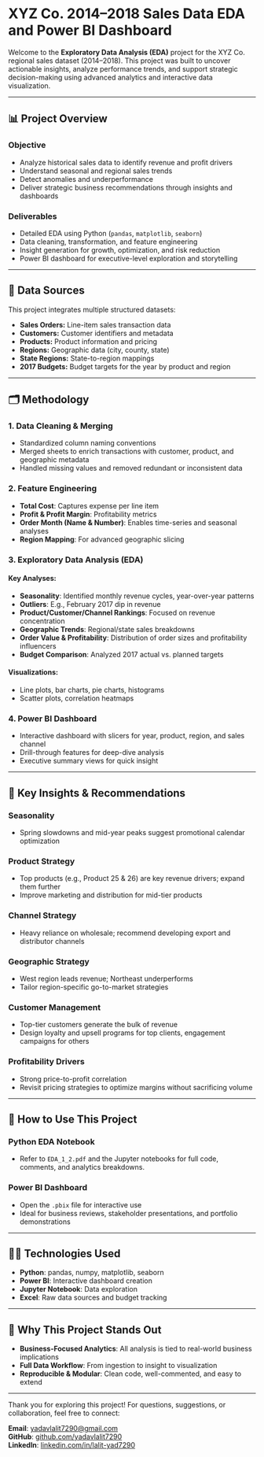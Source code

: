 # XYZ Co. 2014–2018 Sales Data EDA and Power BI Dashboard

Welcome to the **Exploratory Data Analysis (EDA)** project for the XYZ Co. regional sales dataset (2014–2018). This project was built to uncover actionable insights, analyze performance trends, and support strategic decision-making using advanced analytics and interactive data visualization.

---

## 📊 Project Overview

### Objective
- Analyze historical sales data to identify revenue and profit drivers
- Understand seasonal and regional sales trends
- Detect anomalies and underperformance
- Deliver strategic business recommendations through insights and dashboards

### Deliverables
- Detailed EDA using Python (`pandas`, `matplotlib`, `seaborn`)
- Data cleaning, transformation, and feature engineering
- Insight generation for growth, optimization, and risk reduction
- Power BI dashboard for executive-level exploration and storytelling

---

## 🧰 Data Sources
This project integrates multiple structured datasets:

- **Sales Orders:** Line-item sales transaction data
- **Customers:** Customer identifiers and metadata
- **Products:** Product information and pricing
- **Regions:** Geographic data (city, county, state)
- **State Regions:** State-to-region mappings
- **2017 Budgets:** Budget targets for the year by product and region

---

## 🗂️ Methodology

### 1. Data Cleaning & Merging
- Standardized column naming conventions
- Merged sheets to enrich transactions with customer, product, and geographic metadata
- Handled missing values and removed redundant or inconsistent data

### 2. Feature Engineering
- **Total Cost**: Captures expense per line item
- **Profit & Profit Margin**: Profitability metrics
- **Order Month (Name & Number)**: Enables time-series and seasonal analyses
- **Region Mapping**: For advanced geographic slicing

### 3. Exploratory Data Analysis (EDA)

#### Key Analyses:
- **Seasonality**: Identified monthly revenue cycles, year-over-year patterns
- **Outliers**: E.g., February 2017 dip in revenue
- **Product/Customer/Channel Rankings**: Focused on revenue concentration
- **Geographic Trends**: Regional/state sales breakdowns
- **Order Value & Profitability**: Distribution of order sizes and profitability influencers
- **Budget Comparison**: Analyzed 2017 actual vs. planned targets

#### Visualizations:
- Line plots, bar charts, pie charts, histograms
- Scatter plots, correlation heatmaps

### 4. Power BI Dashboard
- Interactive dashboard with slicers for year, product, region, and sales channel
- Drill-through features for deep-dive analysis
- Executive summary views for quick insight

---

## 🌟 Key Insights & Recommendations

### Seasonality
- Spring slowdowns and mid-year peaks suggest promotional calendar optimization

### Product Strategy
- Top products (e.g., Product 25 & 26) are key revenue drivers; expand them further
- Improve marketing and distribution for mid-tier products

### Channel Strategy
- Heavy reliance on wholesale; recommend developing export and distributor channels

### Geographic Strategy
- West region leads revenue; Northeast underperforms
- Tailor region-specific go-to-market strategies

### Customer Management
- Top-tier customers generate the bulk of revenue
- Design loyalty and upsell programs for top clients, engagement campaigns for others

### Profitability Drivers
- Strong price-to-profit correlation
- Revisit pricing strategies to optimize margins without sacrificing volume

---

## 🚀 How to Use This Project

### Python EDA Notebook
- Refer to `EDA_1_2.pdf` and the Jupyter notebooks for full code, comments, and analytics breakdowns.

### Power BI Dashboard
- Open the `.pbix` file for interactive use
- Ideal for business reviews, stakeholder presentations, and portfolio demonstrations

---

## 👨‍💻 Technologies Used
- **Python**: pandas, numpy, matplotlib, seaborn
- **Power BI**: Interactive dashboard creation
- **Jupyter Notebook**: Data exploration 
- **Excel**: Raw data sources and budget tracking

---

## 🚀 Why This Project Stands Out
- **Business-Focused Analytics**: All analysis is tied to real-world business implications
- **Full Data Workflow**: From ingestion to insight to visualization
- **Reproducible & Modular**: Clean code, well-commented, and easy to extend

---

Thank you for exploring this project! For questions, suggestions, or collaboration, feel free to connect:

**Email**: yadavlalit7290@gmail.com  
**GitHub**: [github.com/yadavlalit7290](https://github.com/yadavlalit7290)  
**LinkedIn**: [linkedin.com/in/lalit-yad7290](http://www.linkedin.com/in/lalit-yad7290)

